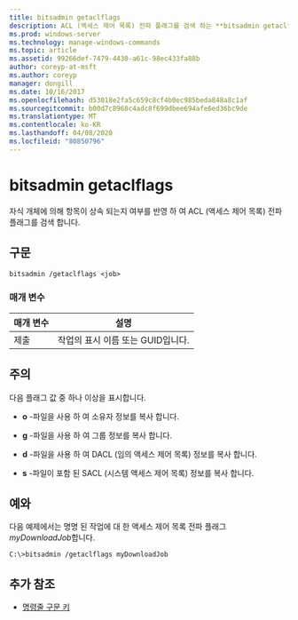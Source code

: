```yaml
---
title: bitsadmin getaclflags
description: ACL (액세스 제어 목록) 전파 플래그를 검색 하는 **bitsadmin getaclflags**에 대 한 Windows 명령 항목입니다.
ms.prod: windows-server
ms.technology: manage-windows-commands
ms.topic: article
ms.assetid: 99266def-7479-4430-a61c-98ec433fa88b
author: coreyp-at-msft
ms.author: coreyp
manager: dongill
ms.date: 10/16/2017
ms.openlocfilehash: d53018e2fa5c659c8cf4b0ec985beda848a8c1af
ms.sourcegitcommit: b00d7c8968c4adc8f699dbee694afe6ed36bc9de
ms.translationtype: MT
ms.contentlocale: ko-KR
ms.lasthandoff: 04/08/2020
ms.locfileid: "80850796"
---
```

# <a name="bitsadmin-getaclflags"></a>bitsadmin getaclflags

자식 개체에 의해 항목이 상속 되는지 여부를 반영 하 여 ACL (액세스 제어 목록) 전파 플래그를 검색 합니다.

## <a name="syntax"></a>구문

```
bitsadmin /getaclflags <job>
```

### <a name="parameters"></a>매개 변수

| 매개 변수 | 설명 |
| --------- | ----------- |
| 제출 | 작업의 표시 이름 또는 GUID입니다. |

## <a name="remarks"></a>주의

다음 플래그 값 중 하나 이상을 표시합니다.

- **o** -파일을 사용 하 여 소유자 정보를 복사 합니다.

- **g** -파일을 사용 하 여 그룹 정보를 복사 합니다.

- **d** -파일을 사용 하 여 DACL (임의 액세스 제어 목록) 정보를 복사 합니다.

- **s** -파일이 포함 된 SACL (시스템 액세스 제어 목록) 정보를 복사 합니다.

## <a name="examples"></a><a name=BKMK_examples></a>예와

다음 예제에서는 명명 된 작업에 대 한 액세스 제어 목록 전파 플래그 *myDownloadJob*합니다.

```
C:\>bitsadmin /getaclflags myDownloadJob
```

## <a name="additional-references"></a>추가 참조

- [명령줄 구문 키](command-line-syntax-key.md)